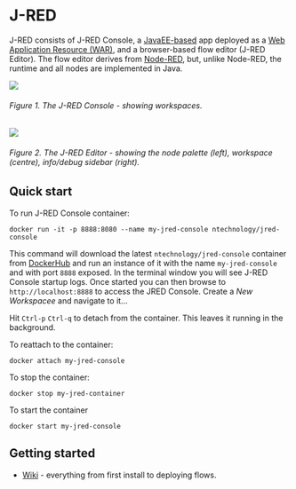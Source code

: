 # J-RED

J-RED consists of J-RED Console, a [JavaEE-based](http://www.oracle.com/technetwork/java/javaee/overview/index.html) app deployed as a [Web Application Resource (WAR)](https://en.wikipedia.org/wiki/WAR_(file_format)), and a browser-based flow editor (J-RED Editor). The flow editor derives from [Node-RED](https://nodered.org), but, unlike Node-RED, the runtime and all nodes are implemented in Java.

![](https://github.com/nephele-tech/j-red/wiki/images/jred-console.png)
###### Figure 1. The J-RED Console - showing workspaces.

![](https://github.com/nephele-tech/j-red/wiki/images/jred-editor.png)
###### Figure 2. The J-RED Editor - showing the node palette (left), workspace (centre), info/debug sidebar (right).

## Quick start

To run J-RED Console container:

```
docker run -it -p 8888:8080 --name my-jred-console ntechnology/jred-console
```

This command will download the latest `ntechnology/jred-console` container from [DockerHub](https://cloud.docker.com/repository/docker/ntechnology/jred-console) and run an instance of it with the name `my-jred-console` and with port `8888` exposed. In the terminal window you will see J-RED Console startup logs. Once started you can then browse to `http://localhost:8888` to access the JRED Console. Create a _New Workspacee_ and navigate to it...

Hit `Ctrl-p` `Ctrl-q` to detach from the container. This leaves it running in the background.

To reattach to the container:

```
docker attach my-jred-console
```

To stop the container:

```
docker stop my-jred-container
```

To start the container

```
docker start my-jred-console
```

## Getting started

 * [Wiki](https://github.com/nephele-tech/j-red/wiki) - everything from first install to deploying flows.

